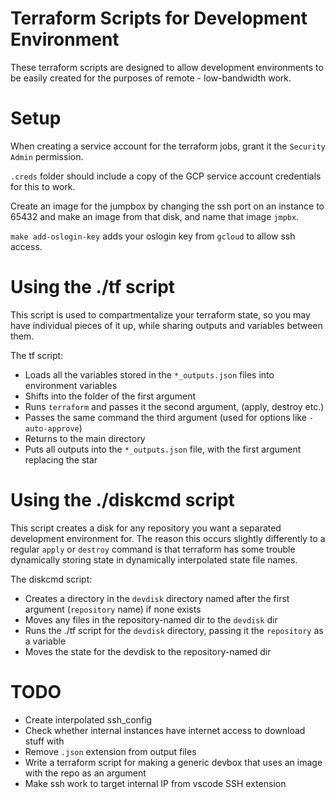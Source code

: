 # Terraform Scripts for Development Environment

These terraform scripts are designed to allow development environments to be easily created for the purposes of remote - low-bandwidth work.

# Setup

When creating a service account for the terraform jobs, grant it the `Security Admin` permission.

`.creds` folder should include a copy of the GCP service account credentials for this to work.

Create an image for the jumpbox by changing the ssh port on an instance to 65432 and make an image from that disk, and name that image `jmpbx`.

`make add-oslogin-key` adds your oslogin key from `gcloud` to allow ssh access.

# Using the ./tf script

This script is used to compartmentalize your terraform state, so you may have individual pieces of it up, while sharing outputs and variables between them.

The tf script:
 - Loads all the variables stored in the `*_outputs.json` files into environment variables
 - Shifts into the folder of the first argument
 - Runs `terraform` and passes it the second argument, (apply, destroy etc.)
 - Passes the same command the third argument (used for options like `-auto-approve`)
 - Returns to the main directory
 - Puts all outputs into the `*_outputs.json` file, with the first argument replacing the star

 # Using the ./diskcmd script

 This script creates a disk for any repository you want a separated development environment for.  The reason this occurs slightly differently to a regular `apply` or `destroy` command is that terraform has some trouble dynamically storing state in dynamically interpolated state file names.

 The diskcmd script:
 - Creates a directory in the `devdisk` directory named after the first argument (`repository` name) if none exists
 - Moves any files in the repository-named dir to the `devdisk` dir
 - Runs the ./tf script for the `devdisk` directory, passing it the `repository` as a variable
 - Moves the state for the devdisk to the repository-named dir

# TODO

* Create interpolated ssh_config
* Check whether internal instances have internet access to download stuff with
* Remove `.json` extension from output files
* Write a terraform script for making a generic devbox that uses an image with the repo as an argument
* Make ssh work to target internal IP from vscode SSH extension
